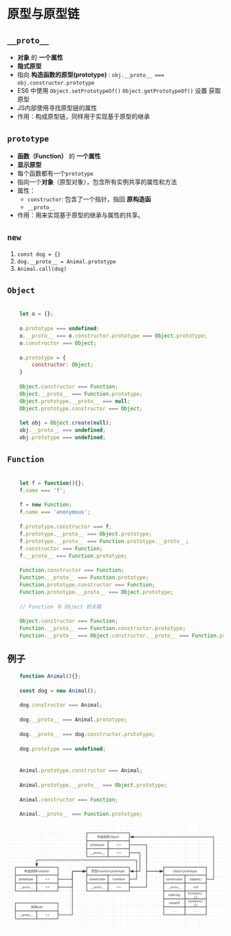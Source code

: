 # 原型与原型链

## `__proto__`

+ **对象** 的 **一个属性**
+ **隐式原型**
+ 指向 **构造函数的原型(prototype)** : `obj.__proto__ === obj.constructor.prototype`
+ ES6 中使用 `Object.setPrototypeOf()` `Object.getPrototypeOf()` 设置 获取 原型
+ JS内部使用寻找原型链的属性
+ 作用：构成原型链，同样用于实现基于原型的继承

## `prototype`

+ **函数（Function）** 的 **一个属性**
+ **显示原型**
+ 每个函数都有一个`prototype`
+ 指向一个**对象**（原型对象），包含所有实例共享的属性和方法
+ 属性：
  + `constructor`: 包含了一个指针，指回 **原构造函**
  + `__proto__`
+ 作用：用来实现基于原型的继承与属性的共享。

## `new`

1. `const dog = {}`
2. `dog.__proto__ = Animal.prototype`
3. `Animal.call(dog)`

## `Object`

```js

    let o = {};

    o.prototype === undefined;
    o.__proto__ === o.constructor.prototype === Object.prototype;
    o.constructor === Object;

    o.prototype = {
        constructor: Object;
    }

    Object.constructor === Function;
    Object.__proto__ === Function.prototype;
    Object.prototype.__proto__ === null;
    Object.prototype.constructor === Object;

    let obj = Object.create(null);
    obj.__proto__ === undefined;
    obj.prototype === undefined;
```

## `Function`

```js

    let f = function(){};
    f.name === 'f';

    f = new Function;
    f.name === 'anonymous';

    f.prototype.constructor === f;
    f.prototype.__proto__ === Object.prototype;
    f.prototype.__proto__ === Function.prototype.__proto__;
    f.constructor === Function;
    f.__proto__ === Function.prototype;

    Function.constructor === Function;
    Function.__proto__ === Function.prototype;
    Function.prototype.constructor === Function;
    Function.prototype.__proto__ === Object.prototype;

    // Function 与 Object 的关联

    Object.constructor === Function;
    Function.__proto__ === Function.constructor.prototype;
    Function.__proto__ === Object.constructor.__proto__ === Function.prototype;
```

## 例子

```js
    function Animal(){};

    const dog = new Animal();

    dog.constructor === Animal;

    dog.__proto__ === Animal.prototype;

    dog.__proto__ === dog.constructor.prototype;

    dog.prototype === undefined;


    Animal.prototype.constructor === Animal;

    Animal.prototype.__proto__ === Object.prototype;

    Animal.constructor === Function;

    Animal.__proto__ === Function.prototype;
```

![原型链](../assets/images/property.png)